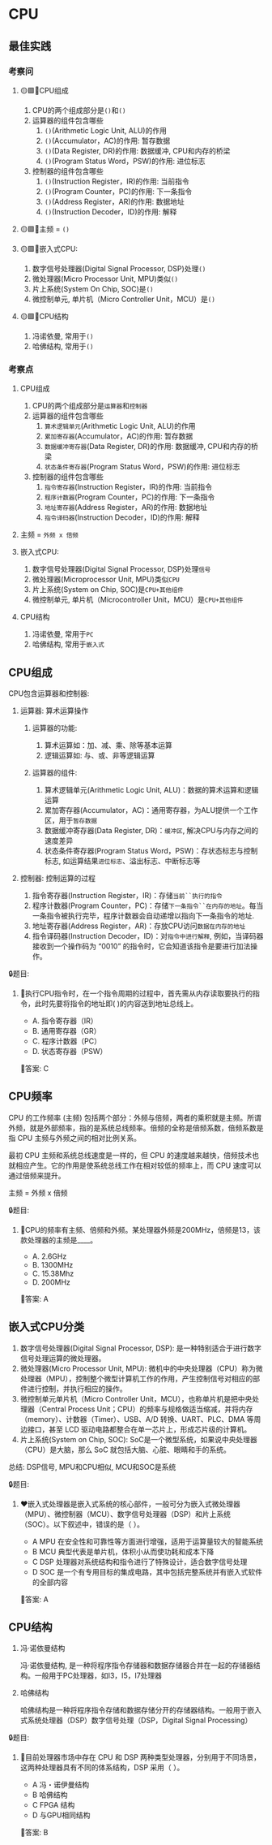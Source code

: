 # CPU

## 最佳实践

### 考察问

1. 🟡🟩💛CPU组成
    1. CPU的两个组成部分是`()`和`()`
    2. 运算器的组件包含哪些
        1. `()`(Arithmetic Logic Unit, ALU)的作用
        2. `()`(Accumulator，AC)的作用: 暂存数据
        3. `()`(Data Register, DR)的作用: 数据缓冲, CPU和内存的桥梁
        4. `()`(Program Status Word，PSW)的作用: 进位标志
    3. 控制器的组件包含哪些
        1. `()`(Instruction Register，IR)的作用: 当前指令
        2. `()`(Program Counter，PC)的作用: 下一条指令
        3. `()`(Address Register，AR)的作用: 数据地址
        4. `()`(Instruction Decoder，ID)的作用: 解释

2. 🟡🟩💚主频 = `()`

3. 🟡🟩💛嵌入式CPU:
    1. 数字信号处理器(Digital Signal Processor, DSP)处理`()`
    2. 微处理器(Micro Processor Unit, MPU)类似`()`
    3. 片上系统(System On Chip, SOC)是`()`
    4. 微控制单元, 单片机（Micro Controller Unit，MCU）是`()`

4. 🟡🟩💚CPU结构
    1. 冯诺依曼, 常用于`()`
    2. 哈佛结构, 常用于`()`

### 考察点

1. CPU组成
    1. CPU的两个组成部分是`运算器`和`控制器`
    2. 运算器的组件包含哪些
        1. `算术逻辑单元`(Arithmetic Logic Unit, ALU)的作用
        2. `累加寄存器`(Accumulator，AC)的作用: 暂存数据
        3. `数据缓冲寄存器`(Data Register, DR)的作用: 数据缓冲, CPU和内存的桥梁
        4. `状态条件寄存器`(Program Status Word，PSW)的作用: 进位标志
    3. 控制器的组件包含哪些
        1. `指令寄存器`(Instruction Register，IR)的作用: 当前指令
        2. `程序计数器`(Program Counter，PC)的作用: 下一条指令
        3. `地址寄存器`(Address Register，AR)的作用: 数据地址
        4. `指令译码器`(Instruction Decoder，ID)的作用: 解释

2. 主频 = `外频 x 倍频`

3. 嵌入式CPU:
    1. 数字信号处理器(Digital Signal Processor, DSP)处理`信号`
    2. 微处理器(Microprocessor Unit, MPU)类似`CPU`
    3. 片上系统(System on Chip, SOC)是`CPU+其他组件`
    4. 微控制单元, 单片机（Microcontroller Unit，MCU）是`CPU+其他组件`

4. CPU结构
    1. 冯诺依曼, 常用于`PC`
    2. 哈佛结构, 常用于`嵌入式`

## CPU组成

CPU包含运算器和控制器:

1. 运算器: 算术运算操作

    1. 运算器的功能:

        1. 算术运算如：加、减、乘、除等基本运算
        2. 逻辑运算如: 与、或、非等逻辑运算

    2. 运算器的组件:

        1. 算术逻辑单元(Arithmetic Logic Unit, ALU)：数据的算术运算和逻辑运算
        2. 累加寄存器(Accumulator，AC)：通用寄存器，为ALU提供一个工作区，用于`暂存数据`
        3. 数据缓冲寄存器(Data Register, DR)：`缓冲区`, 解决CPU与内存之间的速度差异
        4. 状态条件寄存器(Program Status Word，PSW)：存状态标志与控制标志, 如运算结果`进位标志`、溢出标志、中断标志等

2. 控制器: 控制运算的过程

    1. 指令寄存器(Instruction Register，IR)：存储`当前``执行的指令`
    2. 程序计数器(Program Counter，PC)：存储`下一条指令``在内存的地址`。每当一条指令被执行完毕，程序计数器会自动递增以指向下一条指令的地址.
    3. 地址寄存器(Address Register，AR)：存放CPU访问`数据在内存的地址`
    4. 指令译码器(Instruction Decoder，ID)：对`指令中进行解释`, 例如，当译码器接收到一个操作码为 “0010” 的指令时，它会知道该指令是要进行加法操作。

🔒题目:

1. 💚执行CPU指令时，在一个指令周期的过程中，首先需从内存读取要执行的指令，此时先要将指令的地址即(  )的内容送到地址总线上。

    - A. 指令寄存器（IR）
    - B. 通用寄存器（GR）
    - C. 程序计数器（PC）
    - D. 状态寄存器（PSW）

    🔑答案: C

## CPU频率

CPU 的工作频率 (主频) 包括两个部分：外频与倍频，两者的乘积就是主频。所谓外频，就是外部频率，指的是系统总线频率。倍频的全称是倍频系数，倍频系数是指 CPU 主频与外频之间的相对比例关系。

最初 CPU 主频和系统总线速度是一样的，但 CPU 的速度越来越快，倍频技术也就相应产生。它的作用是使系统总线工作在相对较低的频率上，而 CPU 速度可以通过倍频来提升。

主频 = 外频 x 倍频

🔒题目:

1. 💚CPU的频率有主频、倍频和外频。某处理器外频是200MHz，倍频是13，该款处理器的主频是____。
    - A. 2.6GHz
    - B. 1300MHz
    - C. 15.38Mhz
    - D. 200MHz

    🔑答案: A

## 嵌入式CPU分类

1. 数字信号处理器(Digital Signal Processor, DSP): 是一种特别适合于进行数字信号处理运算的微处理器。
2. 微处理器(Micro Processor Unit, MPU): 微机中的中央处理器（CPU）称为微处理器（MPU），控制整个微型计算机工作的作用，产生控制信号对相应的部件进行控制，并执行相应的操作。
3. 微控制单元单片机（Micro Controller Unit，MCU），也称单片机是把中央处理器（Central Process Unit；CPU）的频率与规格做适当缩减，并将内存（memory）、计数器（Timer）、USB、A/D 转换、UART、PLC、DMA 等周边接口，甚至 LCD 驱动电路都整合在单一芯片上，形成芯片级的计算机。
4. 片上系统(System on Chip, SOC): SoC是一个微型系统，如果说中央处理器（CPU）是大脑，那么 SoC 就包括大脑、心脏、眼睛和手的系统。

总结: DSP信号, MPU和CPU相似, MCU和SOC是系统

🔒题目:

1. ❤️嵌入式处理器是嵌入式系统的核心部件，一般可分为嵌入式微处理器（MPU）、微控制器（MCU）、数字信号处理器（DSP）和片上系统（SOC）。以下叙述中，错误的是（ ）。

    - A MPU 在安全性和可靠性等方面进行增强，适用于运算量较大的智能系统
    - B MCU 典型代表是单片机，体积小从而使功耗和成本下降
    - C DSP 处理器对系统结构和指令进行了特殊设计，适合数字信号处理
    - D SOC 是一个有专用目标的集成电路，其中包括完整系统并有嵌入式软件的全部内容

    🔑答案: A

## CPU结构

1. 冯·诺依曼结构

    冯·诺依曼结构, 是一种将程序指令存储器和数据存储器合并在一起的存储器结构。一般用于PC处理器，如I3，I5，I7处理器

2. 哈佛结构

    哈佛结构是一种将程序指令存储和数据存储分开的存储器结构。一般用于嵌入式系统处理器（DSP）数字信号处理（DSP，Digital Signal Processing）

🔒题目:

1. 💚目前处理器市场中存在 CPU 和 DSP 两种类型处理器，分别用于不同场景，这两种处理器具有不同的体系结构，DSP 采用（ ）。

    - A 冯・诺伊曼结构
    - B 哈佛结构
    - C FPGA 结构
    - D 与GPU相同结构

    🔑答案: B
